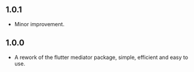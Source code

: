 ## 1.0.1

- Minor improvement.


## 1.0.0

- A rework of the flutter mediator package, simple, efficient and easy to use.
